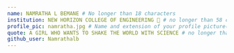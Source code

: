 ```yaml
---
name: NAMRATHA L BEMANE # No longer than 18 characters
institution: NEW HORIZON COLLEGE OF ENGINEERING 🚩 # no longer than 58 characters
profile_pic: namratha.jpg # Name and extension of your profile picture(ex. mona.png)
quote: A GIRL WHO WANTS TO SHAKE THE WORLD WITH SCIENCE # no longer than 100 characters
github_user: Namrathalb
---
```

